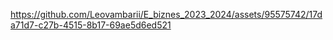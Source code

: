 https://github.com/Leovambarii/E_biznes_2023_2024/assets/95575742/17da71d7-c27b-4515-8b17-69ae5d6ed521
